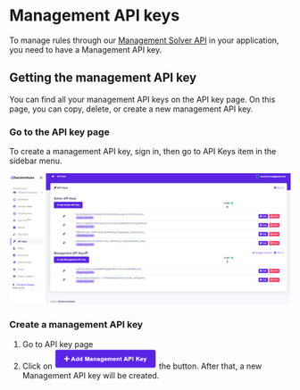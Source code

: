 # Management API keys

To manage rules through our [Management Solver API](../management-api/) in your application, you need to have a Management API key.

## Getting the management API key

You can find all your management API keys on the API key page. On this page, you can copy, delete, or create a new management API key.

### Go to the API key page

To create a management API key, sign in, then go to API Keys item in the sidebar menu.

![](../../.gitbook/assets/apikeys.PNG)

### Create a management API key

1. Go to API key page
2. Click on ![](../../.gitbook/assets/addManagementApiKey3.PNG) the button. After that, a new Management API key will be created.
